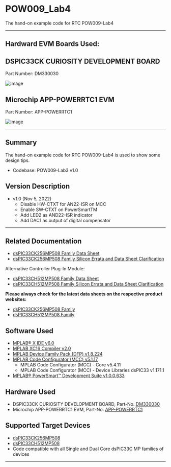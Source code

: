 # POW009_Lab4
 The hand-on example code for RTC POW009-Lab4

- - -
## Hardward EVM Boards Used:
## DSPIC33CK CURIOSITY DEVELOPMENT BOARD
Part Number: DM330030

![image](https://www.microchip.com/content/dam/mchp/mrt-dam/devtools/2956-ds-33ck256mp508-curiosity-development-board.jpg) 
## Microchip APP-POWERRTC1 EVM
Part Number: APP-POWERRTC1

![image](https://a.rimg.com.tw/s1/6/a1/07/22025696299271_191.jpg) 
- - -

## Summary

The hand-on example code for RTC POW009-Lab4 is used to show some design tips.
- Codebase: POW009-Lab3 v1.0

## Version Description
- v1.0 (Nov 5, 2022)
  - Disable HW-CTXT for AN22-ISR on MCC
  - Enable SW-CTXT on PowerSmartTM
  - Add LED2 as AND22-ISR indicator
  - Add DAC1 as output of digital compensator

- - -

## Related Documentation

- [dsPIC33CK256MP508 Family Data Sheet](https://ww1.microchip.com/downloads/en/DeviceDoc/dsPIC33CK256MP508-Family-Data-Sheet-DS70005349G.pdf)
- [dsPIC33CK256MP508 Family Silicon Errata and Data Sheet Clarification](https://ww1.microchip.com/downloads/en/DeviceDoc/dsPIC33CK256MP508-Family-Silicon-Errata-and-Data-Sheet-Clarification-DS80000796G.pdf)

Alternative Controller Plug-In Module:
- [dsPIC33CH512MP508 Family Data Sheet](http://ww1.microchip.com/downloads/en/DeviceDoc/dsPIC33CH512MP508-Family-Data-Sheet-DS70005371D.pdf)
- [dsPIC33CH512MP508 Family Silicon Errata and Data Sheet Clarification](http://ww1.microchip.com/downloads/en/DeviceDoc/dsPIC33CH512MP508-Family-Silicon-Errata-and-Data-Sheet-Clarification-DS80000805F.pdf)

**Please always check for the latest data sheets on the respective product websites:**
- [dsPIC33CK256MP508 Family](https://www.microchip.com/dsPIC33CK256MP508)
- [dsPIC33CH512MP508 Family](https://www.microchip.com/dsPIC33CH512MP508)

## Software Used 

- [MPLAB® X IDE v6.0](https://www.microchip.com/mplabx-ide-windows-installer)
- [MPLAB XC16 Compiler v2.0](https://www.microchip.com/mplabxc16windows)
- [MPLAB Device Family Pack (DFP) v1.8.224](https://microchipsupport.force.com/s/article/Choose-DFP--Device-Family-Pack--in-MPLAB-X-IDE)
- [MPLAB Code Configurator (MCC) v5.1.17](https://www.microchip.com/mcc)
    - MPLAB Code Configurator (MCC) - Core v5.4.11
    - MPLAB Code Configurator (MCC) - Device Libraries dsPIC33 v1.171.1
- [MPLAB® PowerSmart™ Development Suite v1.0.0.633](https://www.microchip.com/en-us/solutions/power-management-and-conversion/intelligent-power/mplab-powersmart-development-suite)

## Hardware Used

- DSPIC33CK CURIOSITY DEVELOPMENT BOARD, Part-No. [DM330030](https://www.microchip.com/en-us/development-tool/DM330030)
- Microchip APP-POWERRTC1 EVM, Part-No. [APP-POWERRTC1](https://shopee.tw/%E3%80%90ICBOX%E3%80%91Microchip-APP-POWERRTC1-%E5%AF%A6%E9%A9%97%E6%9D%BF-0300801566001-i.219280202.7044587367)

## Supported Target Devices

- [dsPIC33CK256MP508](https://www.microchip.com/dsPIC33CK256MP508)
- [dsPIC33CH512MP508](https://www.microchip.com/dsPIC33CH512MP508)
- Code compatible with all Single and Dual Core dsPIC33C MP families of devices

- - -
